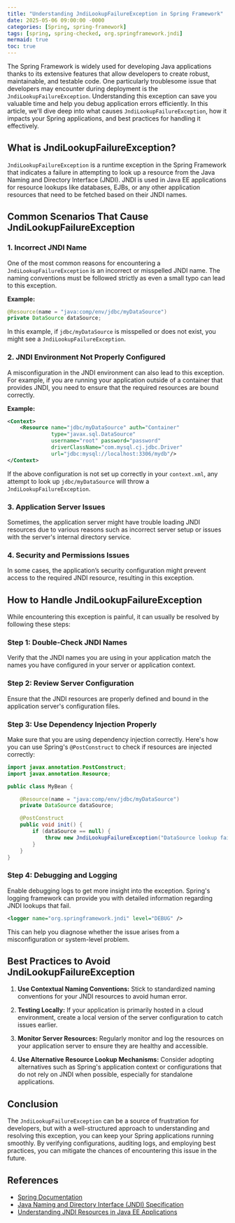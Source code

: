 ```yaml
---
title: "Understanding JndiLookupFailureException in Spring Framework"
date: 2025-05-06 09:00:00 -0000
categories: [Spring, spring-framework]
tags: [spring, spring-checked, org.springframework.jndi]
mermaid: true
toc: true
---
```



The Spring Framework is widely used for developing Java applications thanks to its extensive features that allow developers to create robust, maintainable, and testable code. One particularly troublesome issue that developers may encounter during deployment is the `JndiLookupFailureException`. Understanding this exception can save you valuable time and help you debug application errors efficiently. In this article, we'll dive deep into what causes `JndiLookupFailureException`, how it impacts your Spring applications, and best practices for handling it effectively.

## What is JndiLookupFailureException?

`JndiLookupFailureException` is a runtime exception in the Spring Framework that indicates a failure in attempting to look up a resource from the Java Naming and Directory Interface (JNDI). JNDI is used in Java EE applications for resource lookups like databases, EJBs, or any other application resources that need to be fetched based on their JNDI names.

## Common Scenarios That Cause JndiLookupFailureException

### 1. Incorrect JNDI Name

One of the most common reasons for encountering a `JndiLookupFailureException` is an incorrect or misspelled JNDI name. The naming conventions must be followed strictly as even a small typo can lead to this exception.

**Example:**
```java
@Resource(name = "java:comp/env/jdbc/myDataSource")
private DataSource dataSource;
```
In this example, if `jdbc/myDataSource` is misspelled or does not exist, you might see a `JndiLookupFailureException`.

### 2. JNDI Environment Not Properly Configured

A misconfiguration in the JNDI environment can also lead to this exception. For example, if you are running your application outside of a container that provides JNDI, you need to ensure that the required resources are bound correctly.

**Example:**
```xml
<Context>
    <Resource name="jdbc/myDataSource" auth="Container"
              type="javax.sql.DataSource"
              username="root" password="password"
              driverClassName="com.mysql.cj.jdbc.Driver"
              url="jdbc:mysql://localhost:3306/mydb"/>
</Context>
```
If the above configuration is not set up correctly in your `context.xml`, any attempt to look up `jdbc/myDataSource` will throw a `JndiLookupFailureException`.

### 3. Application Server Issues

Sometimes, the application server might have trouble loading JNDI resources due to various reasons such as incorrect server setup or issues with the server's internal directory service.

### 4. Security and Permissions Issues

In some cases, the application’s security configuration might prevent access to the required JNDI resource, resulting in this exception.

## How to Handle JndiLookupFailureException

While encountering this exception is painful, it can usually be resolved by following these steps:

### Step 1: Double-Check JNDI Names

Verify that the JNDI names you are using in your application match the names you have configured in your server or application context.

### Step 2: Review Server Configuration

Ensure that the JNDI resources are properly defined and bound in the application server's configuration files.

### Step 3: Use Dependency Injection Properly

Make sure that you are using dependency injection correctly. Here's how you can use Spring's `@PostConstruct` to check if resources are injected correctly:

```java
import javax.annotation.PostConstruct;
import javax.annotation.Resource;

public class MyBean {

    @Resource(name = "java:comp/env/jdbc/myDataSource")
    private DataSource dataSource;

    @PostConstruct
    public void init() {
        if (dataSource == null) {
            throw new JndiLookupFailureException("DataSource lookup failed.");
        }
    }
}
```

### Step 4: Debugging and Logging

Enable debugging logs to get more insight into the exception. Spring's logging framework can provide you with detailed information regarding JNDI lookups that fail.

```xml
<logger name="org.springframework.jndi" level="DEBUG" />
```

This can help you diagnose whether the issue arises from a misconfiguration or system-level problem.

## Best Practices to Avoid JndiLookupFailureException

1. **Use Contextual Naming Conventions:** Stick to standardized naming conventions for your JNDI resources to avoid human error.

2. **Testing Locally:** If your application is primarily hosted in a cloud environment, create a local version of the server configuration to catch issues earlier.

3. **Monitor Server Resources:** Regularly monitor and log the resources on your application server to ensure they are healthy and accessible.

4. **Use Alternative Resource Lookup Mechanisms:** Consider adopting alternatives such as Spring's application context or configurations that do not rely on JNDI when possible, especially for standalone applications.

## Conclusion

The `JndiLookupFailureException` can be a source of frustration for developers, but with a well-structured approach to understanding and resolving this exception, you can keep your Spring applications running smoothly. By verifying configurations, auditing logs, and employing best practices, you can mitigate the chances of encountering this issue in the future.

## References

- [Spring Documentation](https://docs.spring.io/spring-framework/docs/current/reference/html/)
- [Java Naming and Directory Interface (JNDI) Specification](https://docs.oracle.com/javase/8/docs/technotes/guides/jndi/)
- [Understanding JNDI Resources in Java EE Applications](https://www.baeldung.com/jndi-in-java)